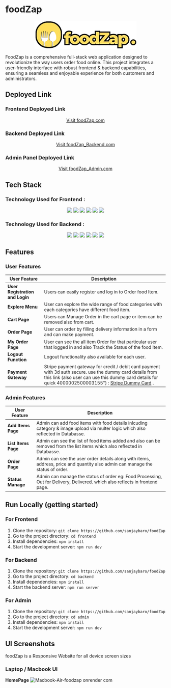 # foodZap
<div align="center"> 
  <img src="./frontend/src/assets/logo1.png" alt="foodZap.com Logo">
</div>


FoodZap is a comprehensive full-stack web application designed to revolutionize the way users order food online. This project integrates a user-friendly interface with robust frontend & backend capabilities, ensuring a seamless and enjoyable experience for both customers and administrators.

## Deployed Link 

### Frontend Deployed Link
<div align="center">
  <a href="https://foodzap.onrender.com/" target="_blank">Visit foodZap.com</a>
</div>

### Backend Deployed Link
<div align="center">
  <a href="https://foodzap-backend.onrender.com/" target="_blank">Visit foodZap_Backend.com</a>
</div>

### Admin Panel Deployed Link
<div align="center">
  <a href="https://foodzap-admin.onrender.com/" target="_blank">Visit foodZap_Admin.com</a>
</div>

## Tech Stack

### Technology Used for Frontend :
<div align="center">
  <img src="https://img.shields.io/badge/JavaScript-323330?style=for-the-badge&logo=javascript&logoColor=F7DF1E" />
   <img src="https://img.shields.io/badge/CSS3-1572B6?style=for-the-badge&logo=css3&logoColor=white" />
     <img src="https://img.shields.io/badge/React-20232A?style=for-the-badge&logo=react&logoColor=61DAFB" />
   <img src="https://img.shields.io/badge/axios-671ddf?&style=for-the-badge&logo=axios&logoColor=white" /> 
   <img src="https://img.shields.io/badge/React_Router-CA4245?style=for-the-badge&logo=react-router&logoColor=white" /> 
   <img src="https://img.shields.io/badge/Render-46E3B7?style=for-the-badge&logo=render&logoColor=white" />
</div>

### Technology Used for Backend :
<div align="center">  
 <img src="https://img.shields.io/badge/Node%20js-339933?style=for-the-badge&logo=nodedotjs&logoColor=white" />
  <img src="https://img.shields.io/badge/Express%20js-000000?style=for-the-badge&logo=express&logoColor=white" />
  <img src="https://img.shields.io/badge/MongoDB-4EA94B?style=for-the-badge&logo=mongodb&logoColor=white" />
  <img src="https://img.shields.io/badge/Stripe-626CD9?style=for-the-badge&logo=Stripe&logoColor=white" />
  <img src="https://img.shields.io/badge/JWT-000000?style=for-the-badge&logo=JSON%20web%20tokens&logoColor=white" />
   <img src="https://img.shields.io/badge/Render-46E3B7?style=for-the-badge&logo=render&logoColor=white" />
</div>

## Features

### User Features
|User Feature                        | Description                                                                                             |
| ---------------------------------- | --------------------------------------------------------------------------------------------------------|
| **User Registration and Login**    | Users can easily register and log in to Order food Item.                                                |
| **Explore Menu**                   | User can explore the wide range of food categories with each categories have different food item.       |                |
| **Cart Page**                      | Users can Manage Order in the cart page or item can be removed also from cart.                          |
| **Order Page**                     | User can order by filling delivery information in a form and can make payment.                          |
| **My Order Page**                  | User can see the all item Order for that particular user that logged in and also Track the Status of the food Item.|
| **Logout Function**                | Logout functionality also available for each user.|
| **Payment Gateway**                | Stripe payment gateway for credit / debit card payment with 3d auth secure. use the dummy card details from this link (also user can use this dummy card details for quick 4000002500003155") : <a href="https://docs.stripe.com/testing#regulatory-cards" target="_blank">Stripe Dummy Card</a> .|
                                     
### Admin Features
|User Feature                        | Description                                                                                             |
| ---------------------------------- | --------------------------------------------------------------------------------------------------------|
| **Add Items Page**    | Admin can add food items with food details inlcuding category & image upload via multer logic which also reflected in Databasse.                                                |
| **List Items Page**                   | Admin can see the list of food items added and also can be removed from the list items which also reflected in Databasse.       |                |
| **Order Page**                      | Admin can see the user order details along with items, address, price and quantity also admin can manage the status of order.                          |
| **Status Manage**                     | Admin can manage the status of order eg: Food Processing, Out for Delivery, Delivered. which also reflects in frontend page.                          |

## Run Locally (getting started)

### For Frontend
1. Clone the repository: `git clone https://github.com/sanjaybaro/foodZap`
2. Go to the project directory: `cd frontend`
3. Install dependencies: `npm install`
3. Start the development server: `npm run dev`

### For Backend
1. Clone the repository: `git clone https://github.com/sanjaybaro/foodZap`
2. Go to the project directory: `cd backend`
3. Install dependencies: `npm install`
3. Start the backend server: `npm run server`

### For Admin
1. Clone the repository: `git clone https://github.com/sanjaybaro/foodZap`
2. Go to the project directory: `cd admin`
3. Install dependencies: `npm install`
3. Start the development server: `npm run dev`   

## UI Screenshots
foodZap is a Responsive Website for all device screen sizes

### Laptop / Macbook UI

**HomePage**
![Macbook-Air-foodzap onrender com](https://github.com/sanjaybaro/foodZap/assets/123923491/1370567b-c388-45eb-89d9-061442c3e6fc)

